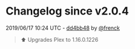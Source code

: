 # Changelog since v2.0.4

2019/06/17 10:24 UTC - [dd4bb48](https://github.com/hassio-addons/addon-plex/commit/dd4bb480616064f14cf912514431f4ef1ca166f6) by [@frenck](https://github.com/frenck)
> :arrow_up: Upgrades Plex to 1.16.0.1226 

